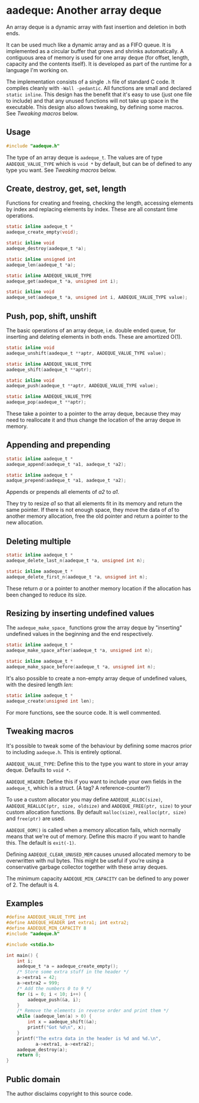 aadeque: Another array deque
============================

An array deque is a dynamic array with fast insertion and deletion in both ends.

It can be used much like a dynamic array and as a FIFO queue. It is implemented
as a circular buffer that grows and shrinks automatically. A contiguous area of
memory is used for one array deque (for offset, length, capacity and the
contents itself). It is developed as part of the runtime for a language I'm
working on.

The implementation consists of a single `.h` file of standard C code. It
compiles cleanly with `-Wall -pedantic`. All functions are small and declared
`static inline`. This design has the benefit that it's easy to use (just
one file to include) and that any unused functions will not take up space in the
executable. This design also allows tweaking, by defining some macros. See
*Tweaking macros* below.

Usage
-----

``` C
#include "aadeque.h"
```

The type of an array deque is `aadeque_t`. The values are of type
`AADEQUE_VALUE_TYPE` which is `void *` by default, but can be of defined to any
type you want. See *Tweaking macros* below.

Create, destroy, get, set, length
---------------------------------

Functions for creating and freeing, checking the length, accessing elements by
index and replacing elements by index. These are all constant time operations.

``` C
static inline aadeque_t *
aadeque_create_empty(void);

static inline void
aadeque_destroy(aadeque_t *a);

static inline unsigned int
aadeque_len(aadeque_t *a);

static inline AADEQUE_VALUE_TYPE
aadeque_get(aadeque_t *a, unsigned int i);

static inline void
aadeque_set(aadeque_t *a, unsigned int i, AADEQUE_VALUE_TYPE value);
```

Push, pop, shift, unshift
-------------------------

The basic operations of an array deque, i.e. double ended queue, for inserting
and deleting elements in both ends. These are amortized O(1).

``` C
static inline void
aadeque_unshift(aadeque_t **aptr, AADEQUE_VALUE_TYPE value);

static inline AADEQUE_VALUE_TYPE
aadeque_shift(aadeque_t **aptr);

static inline void
aadeque_push(aadeque_t **aptr, AADEQUE_VALUE_TYPE value);

static inline AADEQUE_VALUE_TYPE
aadeque_pop(aadeque_t **aptr);
```

These take a pointer to a pointer to the array deque, because they may need to
reallocate it and thus change the location of the array deque in memory.

Appending and prepending
------------------------

``` C
static inline aadeque_t *
aadeque_append(aadeque_t *a1, aadeque_t *a2);

static inline aadeque_t *
aadque_prepend(aadeque_t *a1, aadeque_t *a2);
```

Appends or prepends all elements of *a2* to *a1*.

They try to resize *a1* so that all elements fit in its memory and return the
same pointer. If there is not enough space, they move the data of *a1* to
another memory allocation, free the old pointer and return a pointer to the new
allocation.

Deleting multiple
-----------------

``` C
static inline aadeque_t *
aadeque_delete_last_n(aadeque_t *a, unsigned int n);

static inline aadeque_t *
aadeque_delete_first_n(aadeque_t *a, unsigned int n);
```

These return *a* or a pointer to another memory location if the allocation has
been changed to reduce its size.

Resizing by inserting undefined values
--------------------------------------

The `aadeque_make_space_` functions grow the array deque by "inserting"
undefined values in the beginning and the end respectively.

``` C
static inline aadeque_t *
aadeque_make_space_after(aadeque_t *a, unsigned int n);

static inline aadeque_t *
aadeque_make_space_before(aadeque_t *a, unsigned int n);
```

It's also possible to create a non-empty array deque of undefined values, with
the desired length *len*:

``` C
static inline aadeque_t *
aadeque_create(unsigned int len);
```

For more functions, see the source code. It is well commented.

Tweaking macros
---------------

It's possible to tweak some of the behaviour by defining some macros prior to
including `aadeque.h`. This is entirely optional.

`AADEQUE_VALUE_TYPE`: Define this to the type you want to store in your array
deque. Defaults to `void *`.

`AADEQUE_HEADER`: Define this if you want to include your own fields in the
`aadeque_t`, which is a struct. (A tag? A reference-counter?)

To use a custom allocator you may define `AADEQUE_ALLOC(size)`,
`AADEQUE_REALLOC(ptr, size, oldsize)` and `AADEQUE_FREE(ptr, size)` to your
custom allocation functions. By default `malloc(size)`, `realloc(ptr, size)`
and `free(ptr)` are used.

`AADEQUE_OOM()` is called when a memory allocation fails, which normally means
that we're out of memory. Define this macro if you want to handle this. The
default is `exit(-1)`.

Defining `AADEQUE_CLEAR_UNUSED_MEM` causes unused allocated memory to be
overwritten with nul bytes. This might be useful if you're using a conservative
garbage collector together with these array deques.

The minimum capacity `AADEQUE_MIN_CAPACITY` can be defined to any power of 2.
The default is 4.

Examples
--------

``` C
#define AADEQUE_VALUE_TYPE int
#define AADEQUE_HEADER int extra1; int extra2;
#define AADEQUE_MIN_CAPACITY 8
#include "aadeque.h"

#include <stdio.h>

int main() {
	int i;
	aadeque_t *a = aadeque_create_empty();
	/* Store some extra stuff in the header */
	a->extra1 = 42;
	a->extra2 = 999;
	/* Add the numbers 0 to 9 */
	for (i = 0; i < 10; i++) {
		aadeque_push(&a, i);
	}
	/* Remove the elements in reverse order and print them */
	while (aadeque_len(a) > 0) {
		int x = aadeque_shift(&a);
		printf("Got %d\n", x);
	}
	printf("The extra data in the header is %d and %d.\n",
	       a->extra1, a->extra2);
	aadeque_destroy(a);
	return 0;
}
```

Public domain
-------------

The author disclaims copyright to this source code.
